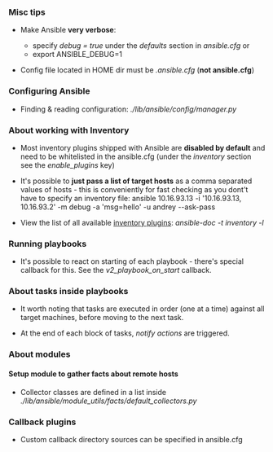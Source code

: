 ### Misc tips

* Make Ansible **very verbose**:
    - specify *debug = true* under the *defaults* section in *ansible.cfg* or
    - export ANSIBLE_DEBUG=1

* Config file located in HOME dir must be *.ansible.cfg* (**not ansible.cfg**)


### Configuring Ansible

* Finding & reading configuration: *./lib/ansible/config/manager.py*


### About working with Inventory

* Most inventory plugins shipped with Ansible are **disabled by default** and need to be whitelisted in the ansible.cfg (under the *inventory* section see the *enable_plugins* key)

* It's possible to **just pass a list of target hosts** as a comma separated values of hosts - this is conveniently for fast checking as you dont't have to specify an inventory file:
    ansible 10.16.93.13 -i '10.16.93.13, 10.16.93.2' -m debug -a 'msg=hello' -u andrey --ask-pass

* View the list of all available [inventory plugins](https://docs.ansible.com/ansible/devel/plugins/inventory.html):
    *ansible-doc -t inventory -l*


### Running playbooks

* It's possible to react on starting of each playbook - there's special callback for this. See the *v2_playbook_on_start* callback.
### About tasks inside playbooks

* It worth noting that tasks are executed in order (one at a time) against all target machines, before moving to the next task.

* At the end of each block of tasks, *notify actions* are triggered.


### About modules

#### Setup module to gather facts about remote hosts

* Collector classes are defined in a list inside *./lib/ansible/module_utils/facts/default_collectors.py*


### Callback plugins

* Custom callback directory sources can be specified in ansible.cfg
